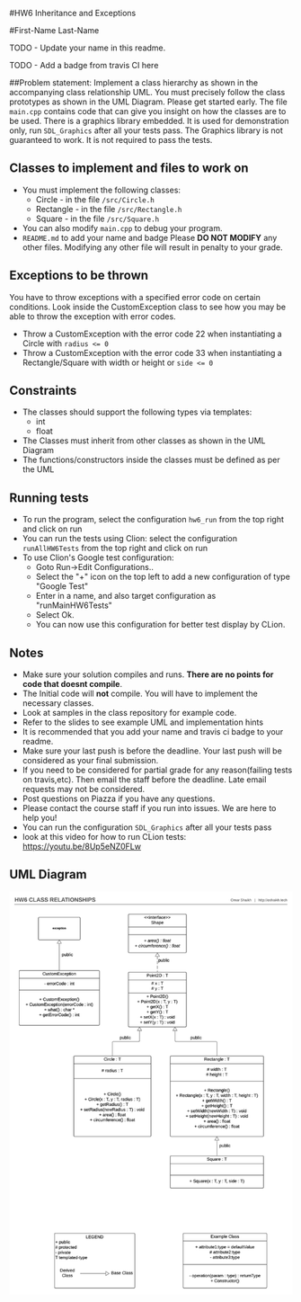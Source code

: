 #HW6 Inheritance and Exceptions 

#First-Name Last-Name

TODO - Update your name in this readme.

TODO - Add a badge from travis CI here

##Problem statement:
Implement a class hierarchy as shown in the accompanying class relationship UML. 
You must precisely follow the class prototypes as shown in the UML Diagram.
Please get started early. 
The file `main.cpp` contains code that can give you insight on how the classes are to be used.
There is a graphics library embedded. It is used for demonstration only, run `SDL_Graphics` after all your tests pass. 
The Graphics library is not guaranteed to work. It is not required to pass the tests.

 
## Classes to implement and files to work on
* You must implement the following classes:
    * Circle - in the file `/src/Circle.h`
    * Rectangle - in the file `/src/Rectangle.h`
    * Square - in the file `/src/Square.h`
* You can also modify `main.cpp` to debug your program.
* `README.md` to add your name and badge
Please **DO NOT MODIFY** any other files. Modifying any other file will result in penalty to your grade.
      
## Exceptions to be thrown
You have to throw exceptions with a specified error code on certain conditions. Look inside the CustomException class to see how you may be able to throw the exception with error codes.

* Throw a CustomException with the error code 22 when instantiating a Circle with `radius <= 0`
* Throw a CustomException with the error code 33 when instantiating a Rectangle/Square with width or height or `side <= 0`

## Constraints 
* The classes should support the following types via templates:
    * int
    * float
* The Classes must inherit from other classes as shown in the UML Diagram
* The functions/constructors inside the classes must be defined as per the UML


## Running tests
* To run the program, select the configuration `hw6_run` from the top right and click on run
* You can run the tests using Clion: select the configuration `runAllHW6Tests` from the top right and click on run
* To use Clion's Google test configuration:
    * Goto Run->Edit Configurations..
    * Select the "+" icon on the top left to add a new configuration of type "Google Test"
    * Enter in a name, and also target configuration as "runMainHW6Tests"
    * Select Ok.
    * You can now use this configuration for better test display by CLion.

## Notes
* Make sure your solution compiles and runs. **There are no points for code that doesnt compile**.
* The Initial code will **not** compile. You will have to implement the necessary classes.
* Look at samples in the class repository for example code.
* Refer to the slides to see example UML and implementation hints
* It is recommended that you add your name and travis ci badge to your readme.
* Make sure your last push is before the deadline. Your last push will be considered as your final submission.
* If you need to be considered for partial grade for any reason(failing tests on travis,etc). Then email the staff before the deadline. Late email requests may not be considered.
* Post questions on Piazza if you have any questions.
* Please contact the course staff if you run into issues. We are here to help you!
* You can run the configuration `SDL_Graphics` after all your tests pass
* look at this video for how to run CLion tests: https://youtu.be/8Up5eNZ0FLw


## UML Diagram

![UML Diagram](/hw6-class-relationship.png?raw=true "")